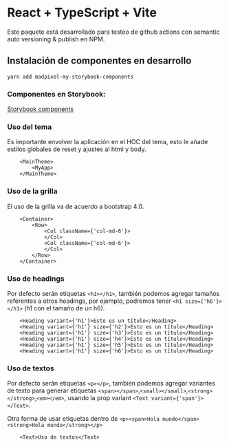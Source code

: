 # React + TypeScript + Vite 

Este paquete está desarrollado para testeo de github actions con semantic auto versioning & publish en NPM.

## Instalación de componentes en desarrollo

```   
yarn add madpixel-my-storybook-components
```


### Componentes en Storybook:
[Storybook components](https://madpixelchile.github.io/sb-components-vite-one/?path=/docs/ui-labels-mylabel--docs)


### Uso del tema

Es importante envolver la aplicación en el HOC del tema, esto le añade estilos globales de reset y ajustes al html y body.

```   
    <MainTheme>
        <MyApp>
    </MainTheme>

```


### Uso de la grilla

El uso de la grilla va de acuerdo a bootstrap 4.0. 

```   
    <Container>
        <Row>
            <Col className={'col-md-6'}>
            </Col>
            <Col className={'col-md-6'}>
            </Col>
        </Row>
    </Container>

```

### Uso de headings

Por defecto serán etiquetas `<h1></h1>`, también podemos agregar tamaños referentes a otros headings, por ejemplo, podremos tener `<h1 size={'h6'}></h1>` (h1 con el tamaño de un h6).

```   
    <Heading variant={'h1'}>Esto es un título</Heading>
    <Heading variant={'h1'} size={'h2'}>Esto es un título</Heading>
    <Heading variant={'h1'} size={'h3'}>Esto es un título</Heading>
    <Heading variant={'h1'} size={'h4'}>Esto es un título</Heading>
    <Heading variant={'h1'} size={'h5'}>Esto es un título</Heading>
    <Heading variant={'h1'} size={'h6'}>Esto es un título</Heading>

```


### Uso de textos

Por defecto serán etiquetas `<p></p>`, también podemos agregar variantes de texto para generar etiquetas `<span></span>`,`<small></small>`,`<strong></strong>`,`<em></em>`, usando la prop variant `<Text variant={'span'}></Text>`.

Otra forma de usar etiquetas dentro de `<p><span>Hola mundo</span> <strong>Hola mundo</strong></p>`

```   
    <Text>Uso de textos</Text>

```